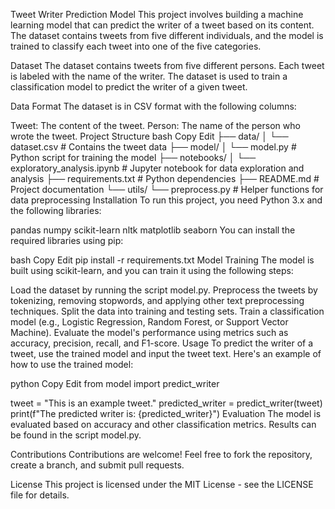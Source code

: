 Tweet Writer Prediction Model
This project involves building a machine learning model that can predict the writer of a tweet based on its content. The dataset contains tweets from five different individuals, and the model is trained to classify each tweet into one of the five categories.

Dataset
The dataset contains tweets from five different persons. Each tweet is labeled with the name of the writer. The dataset is used to train a classification model to predict the writer of a given tweet.

Data Format
The dataset is in CSV format with the following columns:

Tweet: The content of the tweet.
Person: The name of the person who wrote the tweet.
Project Structure
bash
Copy
Edit
├── data/
│   └── dataset.csv          # Contains the tweet data
├── model/
│   └── model.py             # Python script for training the model
├── notebooks/
│   └── exploratory_analysis.ipynb  # Jupyter notebook for data exploration and analysis
├── requirements.txt         # Python dependencies
├── README.md                # Project documentation
└── utils/
    └── preprocess.py        # Helper functions for data preprocessing
Installation
To run this project, you need Python 3.x and the following libraries:

pandas
numpy
scikit-learn
nltk
matplotlib
seaborn
You can install the required libraries using pip:

bash
Copy
Edit
pip install -r requirements.txt
Model Training
The model is built using scikit-learn, and you can train it using the following steps:

Load the dataset by running the script model.py.
Preprocess the tweets by tokenizing, removing stopwords, and applying other text preprocessing techniques.
Split the data into training and testing sets.
Train a classification model (e.g., Logistic Regression, Random Forest, or Support Vector Machine).
Evaluate the model's performance using metrics such as accuracy, precision, recall, and F1-score.
Usage
To predict the writer of a tweet, use the trained model and input the tweet text. Here's an example of how to use the trained model:

python
Copy
Edit
from model import predict_writer

tweet = "This is an example tweet."
predicted_writer = predict_writer(tweet)
print(f"The predicted writer is: {predicted_writer}")
Evaluation
The model is evaluated based on accuracy and other classification metrics. Results can be found in the script model.py.

Contributions
Contributions are welcome! Feel free to fork the repository, create a branch, and submit pull requests.

License
This project is licensed under the MIT License - see the LICENSE file for details.

